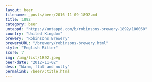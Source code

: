 ```yaml
---
layout: beer
filename: _posts/beer/2016-11-09-1892.md
title: 1892
category: beer
untappd: "https://untappd.com/b/robinsons-brewery-1892/186060"
country: "United Kingdom"
brewery: "Robinsons Brewery"
breweryURL: "/brewery/robinsons-brewery.html"
style: "English Bitter"
score: 7
img: /img/list/1892.jpeg
beer-date: "2012-11-02"
desc: "Warm, flat and nutty"
permalink: /beer/:title.html
---
```

